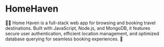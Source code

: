 # HomeHaven
🏡✨ Home Haven is a full-stack web app for browsing and booking travel destinations. Built with JavaScript, Node.js, and MongoDB, it features secure user authentication, efficient location management, and optimized database querying for seamless booking experiences. 🚀
